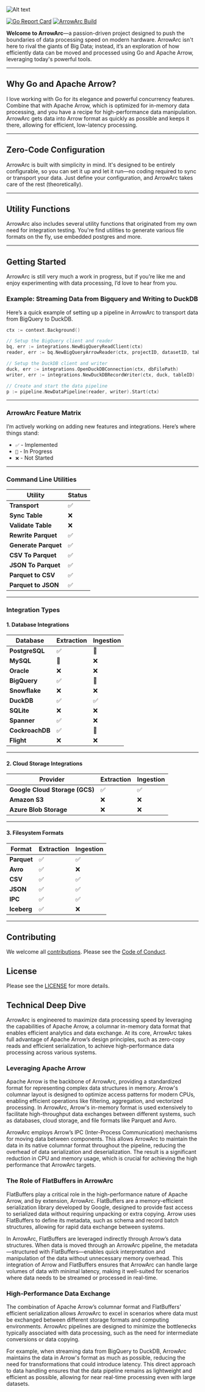 ![Alt text](assets/images/ArrowArcLogo.png)

[![Go Report Card](https://goreportcard.com/badge/github.com/arrowarc/arrowarc)](https://goreportcard.com/report/github.com/arrowarc/arrowarc) [![ArrowArc Build](https://github.com/arrowarc/arrowarc/actions/workflows/ci.yml/badge.svg)](https://github.com/arrowarc/arrowarc/actions/workflows/ci.yml)

**Welcome to ArrowArc**—a passion-driven project designed to push the boundaries of data processing speed on modern hardware. ArrowArc isn't here to rival the giants of Big Data; instead, it’s an exploration of how efficiently data can be moved and processed using Go and Apache Arrow, leveraging today's powerful tools.

---

## Why Go and Apache Arrow?

I love working with Go for its elegance and powerful concurrency features. Combine that with Apache Arrow, which is optimized for in-memory data processing, and you have a recipe for high-performance data manipulation. ArrowArc gets data into Arrow format as quickly as possible and keeps it there, allowing for efficient, low-latency processing.

---

## Zero-Code Configuration

ArrowArc is built with simplicity in mind. It's designed to be entirely configurable, so you can set it up and let it run—no coding required to sync or transport your data. Just define your configuration, and ArrowArc takes care of the rest (theoretically).

---

## Utility Functions

ArrowArc also includes several utility functions that originated from my own need for integration testing. You're find utilities to generate various file formats on the fly, use embedded postgres and more.

---

## Getting Started

ArrowArc is still very much a work in progress, but if you’re like me and enjoy experimenting with data processing, I’d love to hear from you.

### Example: Streaming Data from Bigquery and Writing to DuckDB

Here’s a quick example of setting up a pipeline in ArrowArc to transport data from BigQuery to DuckDB.

```go
ctx := context.Background()

// Setup the BigQuery client and reader
bq, err := integrations.NewBigQueryReadClient(ctx)
reader, err := bq.NewBigQueryArrowReader(ctx, projectID, datasetID, tableID)

// Setup the DuckDB client and writer
duck, err := integrations.OpenDuckDBConnection(ctx, dbFilePath)
writer, err := integrations.NewDuckDBRecordWriter(ctx, duck, tableID)

// Create and start the data pipeline
p := pipeline.NewDataPipeline(reader, writer).Start(ctx)
```

---

### ArrowArc Feature Matrix

I’m actively working on adding new features and integrations. Here’s where things stand:

- `✅` - Implemented
- `🚧` - In Progress
- `❌` - Not Started

---

### Command Line Utilities

| Utility             | Status       |
|---------------------|--------------|
| **Transport**       | ✅           |
| **Sync Table**      | ❌           |
| **Validate Table**  | ❌           |
| **Rewrite Parquet** | ✅           |
| **Generate Parquet**| ✅           |
| **CSV To Parquet**  | ✅           |
| **JSON To Parquet** | ✅           |
| **Parquet to CSV**  | ✅           |
| **Parquet to JSON** | ✅           |

---

### Integration Types

#### 1. Database Integrations

| Database        | Extraction | Ingestion |
|-----------------|------------|-----------|
| **PostgreSQL**  | ✅         | 🚧        |
| **MySQL**       | 🚧         | ❌        |
| **Oracle**      | ❌         | ❌        |
| **BigQuery**    | ✅         | 🚧        |
| **Snowflake**   | ❌         | ❌        |
| **DuckDB**      | ✅         | ✅        |
| **SQLite**      | ❌         | ❌        |
| **Spanner**     | ✅         | ❌        |
| **CockroachDB** | ✅         | 🚧        |
| **Flight**      | ❌         | ❌        |

---

#### 2. Cloud Storage Integrations

| Provider                         | Extraction | Ingestion |
|----------------------------------|------------|-----------|
| **Google Cloud Storage (GCS)**   | ✅         | ✅        |
| **Amazon S3**                    | ❌         | ❌        |
| **Azure Blob Storage**           | ❌         | ❌        |

---

#### 3. Filesystem Formats

| Format        | Extraction | Ingestion |
|---------------|------------|-----------|
| **Parquet**   | ✅         | ✅        |
| **Avro**      | ✅         | ❌        |
| **CSV**       | ✅         | ✅        |
| **JSON**      | ✅         | ✅        |
| **IPC**       | ✅         | ✅        |
| **Iceberg**   | ✅         | ❌        |

---

## Contributing

We welcome all [contributions](./CONTRIBUTING.md). Please see the [Code of Conduct](./CODE_OF_CONDUCT.md).

## License

Please see the [LICENSE](./LICENSE) for more details.

## Technical Deep Dive

ArrowArc is engineered to maximize data processing speed by leveraging the capabilities of Apache Arrow, a columnar in-memory data format that enables efficient analytics and data exchange. At its core, ArrowArc takes full advantage of Apache Arrow’s design principles, such as zero-copy reads and efficient serialization, to achieve high-performance data processing across various systems.

### Leveraging Apache Arrow

Apache Arrow is the backbone of ArrowArc, providing a standardized format for representing complex data structures in memory. Arrow's columnar layout is designed to optimize access patterns for modern CPUs, enabling efficient operations like filtering, aggregation, and vectorized processing. In ArrowArc, Arrow's in-memory format is used extensively to facilitate high-throughput data exchanges between different systems, such as databases, cloud storage, and file formats like Parquet and Avro.

ArrowArc employs Arrow’s IPC (Inter-Process Communication) mechanisms for moving data between components. This allows ArrowArc to maintain the data in its native columnar format throughout the pipeline, reducing the overhead of data serialization and deserialization. The result is a significant reduction in CPU and memory usage, which is crucial for achieving the high performance that ArrowArc targets.

### The Role of FlatBuffers in ArrowArc

FlatBuffers play a critical role in the high-performance nature of Apache Arrow, and by extension, ArrowArc. FlatBuffers are a memory-efficient serialization library developed by Google, designed to provide fast access to serialized data without requiring unpacking or extra copying. Arrow uses FlatBuffers to define its metadata, such as schema and record batch structures, allowing for rapid data exchange between systems.

In ArrowArc, FlatBuffers are leveraged indirectly through Arrow’s data structures. When data is moved through an ArrowArc pipeline, the metadata—structured with FlatBuffers—enables quick interpretation and manipulation of the data without unnecessary memory overhead. This integration of Arrow and FlatBuffers ensures that ArrowArc can handle large volumes of data with minimal latency, making it well-suited for scenarios where data needs to be streamed or processed in real-time.

### High-Performance Data Exchange

The combination of Apache Arrow’s columnar format and FlatBuffers' efficient serialization allows ArrowArc to excel in scenarios where data must be exchanged between different storage formats and computing environments. ArrowArc pipelines are designed to minimize the bottlenecks typically associated with data processing, such as the need for intermediate conversions or data copying.

For example, when streaming data from BigQuery to DuckDB, ArrowArc maintains the data in Arrow's format as much as possible, reducing the need for transformations that could introduce latency. This direct approach to data handling ensures that the data pipeline remains as lightweight and efficient as possible, allowing for near real-time processing even with large datasets.
